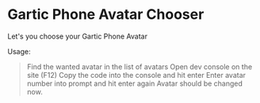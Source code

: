 # Gartic Phone Avatar Chooser
Let's you choose your Gartic Phone Avatar

Usage:

>Find the wanted avatar in the list of avatars
>Open dev console on the site (F12)
>Copy the code into the console and hit enter
>Enter avatar number into prompt and hit enter again
>Avatar should be changed now.
